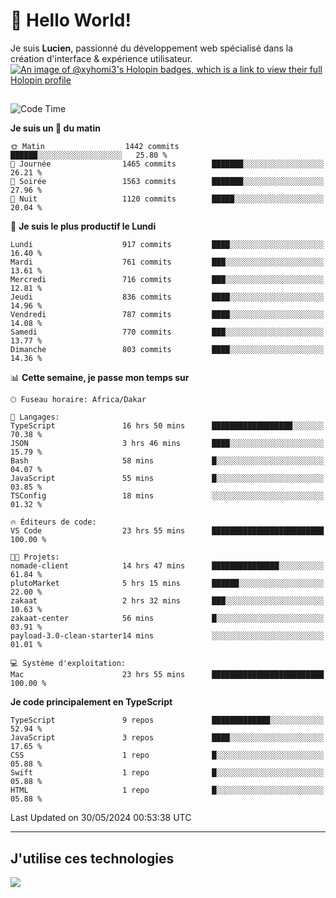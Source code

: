 # 👋 Hello World!

Je suis **Lucien**, passionné du développement web spécialisé dans la création d'interface & expérience utilisateur.
[![An image of @xyhomi3's Holopin badges, which is a link to view their full Holopin profile](https://holopin.me/xyhomi3)](https://holopin.io/@xyhomi3)

##

<!--START_SECTION:waka-->
![Code Time](http://img.shields.io/badge/Code%20Time-1%2C225%20hrs%2029%20mins-blue)

**Je suis un 🐤 du matin** 

```text
🌞 Matin                  1442 commits        ██████░░░░░░░░░░░░░░░░░░░   25.80 % 
🌆 Journée                1465 commits        ███████░░░░░░░░░░░░░░░░░░   26.21 % 
🌃 Soirée                 1563 commits        ███████░░░░░░░░░░░░░░░░░░   27.96 % 
🌙 Nuit                   1120 commits        █████░░░░░░░░░░░░░░░░░░░░   20.04 % 
```
📅 **Je suis le plus productif le Lundi** 

```text
Lundi                    917 commits         ████░░░░░░░░░░░░░░░░░░░░░   16.40 % 
Mardi                    761 commits         ███░░░░░░░░░░░░░░░░░░░░░░   13.61 % 
Mercredi                 716 commits         ███░░░░░░░░░░░░░░░░░░░░░░   12.81 % 
Jeudi                    836 commits         ████░░░░░░░░░░░░░░░░░░░░░   14.96 % 
Vendredi                 787 commits         ████░░░░░░░░░░░░░░░░░░░░░   14.08 % 
Samedi                   770 commits         ███░░░░░░░░░░░░░░░░░░░░░░   13.77 % 
Dimanche                 803 commits         ████░░░░░░░░░░░░░░░░░░░░░   14.36 % 
```


📊 **Cette semaine, je passe mon temps sur** 

```text
🕑︎ Fuseau horaire: Africa/Dakar

💬 Langages: 
TypeScript               16 hrs 50 mins      ██████████████████░░░░░░░   70.38 % 
JSON                     3 hrs 46 mins       ████░░░░░░░░░░░░░░░░░░░░░   15.79 % 
Bash                     58 mins             █░░░░░░░░░░░░░░░░░░░░░░░░   04.07 % 
JavaScript               55 mins             █░░░░░░░░░░░░░░░░░░░░░░░░   03.85 % 
TSConfig                 18 mins             ░░░░░░░░░░░░░░░░░░░░░░░░░   01.32 % 

🔥 Éditeurs de code: 
VS Code                  23 hrs 55 mins      █████████████████████████   100.00 % 

🐱‍💻 Projets: 
nomade-client            14 hrs 47 mins      ███████████████░░░░░░░░░░   61.84 % 
plutoMarket              5 hrs 15 mins       ██████░░░░░░░░░░░░░░░░░░░   22.00 % 
zakaat                   2 hrs 32 mins       ███░░░░░░░░░░░░░░░░░░░░░░   10.63 % 
zakaat-center            56 mins             █░░░░░░░░░░░░░░░░░░░░░░░░   03.91 % 
payload-3.0-clean-starter14 mins             ░░░░░░░░░░░░░░░░░░░░░░░░░   01.01 % 

💻 Système d'exploitation: 
Mac                      23 hrs 55 mins      █████████████████████████   100.00 % 
```

**Je code principalement en TypeScript** 

```text
TypeScript               9 repos             █████████████░░░░░░░░░░░░   52.94 % 
JavaScript               3 repos             ████░░░░░░░░░░░░░░░░░░░░░   17.65 % 
CSS                      1 repo              █░░░░░░░░░░░░░░░░░░░░░░░░   05.88 % 
Swift                    1 repo              █░░░░░░░░░░░░░░░░░░░░░░░░   05.88 % 
HTML                     1 repo              █░░░░░░░░░░░░░░░░░░░░░░░░   05.88 % 
```




 Last Updated on 30/05/2024 00:53:38 UTC
<!--END_SECTION:waka-->
---

## J'utilise ces technologies

<p align="left">
  <a href="https://skillicons.dev">
    <img src="https://skillicons.dev/icons?i=ts,js,md,scss,tailwind,react,docker,express,astro,vite,nextjs,vercel,figma,ableton" />
  </a>
</p>

